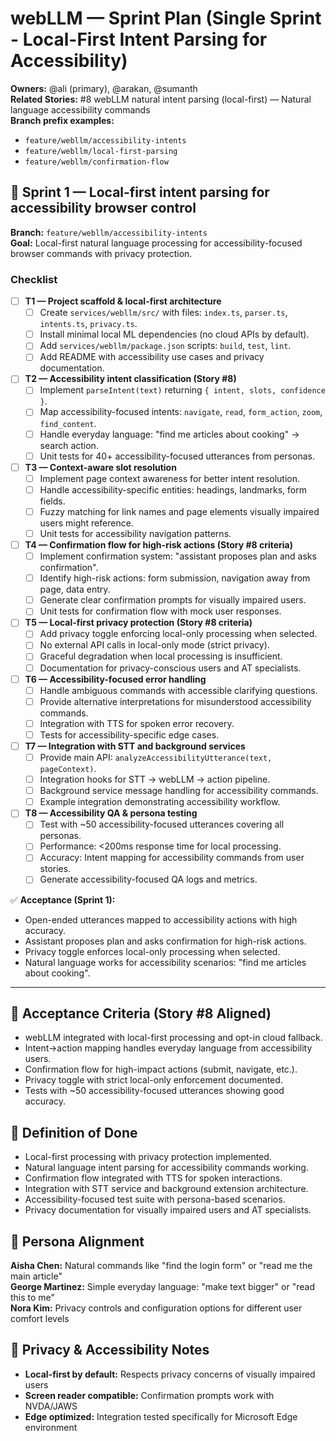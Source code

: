 # webLLM — Sprint Plan (Single Sprint - Local-First Intent Parsing for Accessibility)

**Owners:** @ali (primary), @arakan, @sumanth  
**Related Stories:** #8 webLLM natural intent parsing (local-first) — Natural language accessibility commands  
**Branch prefix examples:**  
- `feature/webllm/accessibility-intents`  
- `feature/webllm/local-first-parsing`  
- `feature/webllm/confirmation-flow`  

## 🎯 Sprint 1 — Local-first intent parsing for accessibility browser control
**Branch:** `feature/webllm/accessibility-intents`  
**Goal:** Local-first natural language processing for accessibility-focused browser commands with privacy protection.

### Checklist
- [ ] **T1 — Project scaffold & local-first architecture**
  - [ ] Create `services/webllm/src/` with files: `index.ts`, `parser.ts`, `intents.ts`, `privacy.ts`.
  - [ ] Install minimal local ML dependencies (no cloud APIs by default).
  - [ ] Add `services/webllm/package.json` scripts: `build`, `test`, `lint`.
  - [ ] Add README with accessibility use cases and privacy documentation.
- [ ] **T2 — Accessibility intent classification (Story #8)**
  - [ ] Implement `parseIntent(text)` returning `{ intent, slots, confidence }`.
  - [ ] Map accessibility-focused intents: `navigate`, `read`, `form_action`, `zoom`, `find_content`.
  - [ ] Handle everyday language: "find me articles about cooking" → search action.
  - [ ] Unit tests for 40+ accessibility-focused utterances from personas.
- [ ] **T3 — Context-aware slot resolution**
  - [ ] Implement page context awareness for better intent resolution.
  - [ ] Handle accessibility-specific entities: headings, landmarks, form fields.
  - [ ] Fuzzy matching for link names and page elements visually impaired users might reference.
  - [ ] Unit tests for accessibility navigation patterns.
- [ ] **T4 — Confirmation flow for high-risk actions (Story #8 criteria)**
  - [ ] Implement confirmation system: "assistant proposes plan and asks confirmation".
  - [ ] Identify high-risk actions: form submission, navigation away from page, data entry.
  - [ ] Generate clear confirmation prompts for visually impaired users.
  - [ ] Unit tests for confirmation flow with mock user responses.
- [ ] **T5 — Local-first privacy protection (Story #8 criteria)**
  - [ ] Add privacy toggle enforcing local-only processing when selected.
  - [ ] No external API calls in local-only mode (strict privacy).
  - [ ] Graceful degradation when local processing is insufficient.
  - [ ] Documentation for privacy-conscious users and AT specialists.
- [ ] **T6 — Accessibility-focused error handling**
  - [ ] Handle ambiguous commands with accessible clarifying questions.
  - [ ] Provide alternative interpretations for misunderstood accessibility commands.
  - [ ] Integration with TTS for spoken error recovery.
  - [ ] Tests for accessibility-specific edge cases.
- [ ] **T7 — Integration with STT and background services**
  - [ ] Provide main API: `analyzeAccessibilityUtterance(text, pageContext)`.
  - [ ] Integration hooks for STT → webLLM → action pipeline.
  - [ ] Background service message handling for accessibility commands.
  - [ ] Example integration demonstrating accessibility workflow.
- [ ] **T8 — Accessibility QA & persona testing**
  - [ ] Test with ~50 accessibility-focused utterances covering all personas.
  - [ ] Performance: <200ms response time for local processing.
  - [ ] Accuracy: Intent mapping for accessibility commands from user stories.
  - [ ] Generate accessibility-focused QA logs and metrics.

✅ **Acceptance (Sprint 1):**
- Open-ended utterances mapped to accessibility actions with high accuracy.  
- Assistant proposes plan and asks confirmation for high-risk actions.  
- Privacy toggle enforces local-only processing when selected.  
- Natural language works for accessibility scenarios: "find me articles about cooking".

---

## 📌 Acceptance Criteria (Story #8 Aligned)
- webLLM integrated with local-first processing and opt-in cloud fallback.  
- Intent→action mapping handles everyday language from accessibility users.  
- Confirmation flow for high-impact actions (submit, navigate, etc.).  
- Privacy toggle with strict local-only enforcement documented.  
- Tests with ~50 accessibility-focused utterances showing good accuracy.

## 📌 Definition of Done
- Local-first processing with privacy protection implemented.  
- Natural language intent parsing for accessibility commands working.  
- Confirmation flow integrated with TTS for spoken interactions.  
- Integration with STT service and background extension architecture.  
- Accessibility-focused test suite with persona-based scenarios.  
- Privacy documentation for visually impaired users and AT specialists.

## 📌 Persona Alignment
**Aisha Chen:** Natural commands like "find the login form" or "read me the main article"  
**George Martinez:** Simple everyday language: "make text bigger" or "read this to me"  
**Nora Kim:** Privacy controls and configuration options for different user comfort levels

## 📌 Privacy & Accessibility Notes
- **Local-first by default:** Respects privacy concerns of visually impaired users
- **Screen reader compatible:** Confirmation prompts work with NVDA/JAWS
- **Edge optimized:** Integration tested specifically for Microsoft Edge environment